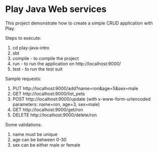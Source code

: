 # Play Java Web services

This project demonstrate how to create a simple CRUD application with Play.

Steps to execute:
1. cd play-java-intro
2. sbt
3. compile - to compile the project
4. run - to run the application on http://localhost:9000/
5. test - to run the test suit

Sample requests:
1. PUT      http://localhost:9000/add?name=ron&age=5&sex=male
2. GET      http://localhost:9000/list_pets
3. POST     http://localhost:9000/update (with x-www-form-urlencoded parameters: name=ron, age=3, sex=male)
4. GET      http://localhost:9000/get/ron
5. DELETE   http://localhost:9000/delete/ron

Some validations:
1. name must be unique
2. age can be between 0-30
3. sex can be either male or female  
